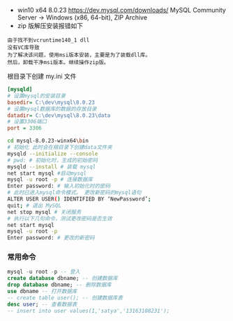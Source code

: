 - win10 x64 8.0.23
  https://dev.mysql.com/downloads/
  MySQL Community Server -> Windows (x86, 64-bit), ZIP Archive
- zip 版解压安装报错如下

```
由于找不到vcruntime140_1 dll
没有VC库导致
为了解决该问题，使用msi版本安装，主要是为了装载dll库。
然后，卸载干净msi版本。继续操作zip版。

```

根目录下创建 my.ini 文件

```ini
[mysqld]
# 设置mysql的安装目录
basedir= C:\dev\mysql\8.0.23
# 设置mysql数据库的数据的存放目录
datadir= C:\dev\mysql\8.0.23\data
# 设置3306端口
port = 3306
```

```bash
cd mysql-8.0.23-winx64\bin
# 初始化 此时会在根目录下创建data文件夹
mysqld --initialize --console
# pwd: # 初始化时，生成的初始密码
mysqld --install # 装载 mysql
net start mysql #启动mysql
mysql -u root -p # 连接数据库
Enter password: # 输入初始化时的密码
# 此时已进入mysql命令模式。 更改新密码的mysql语句
ALTER USER USER() IDENTIFIED BY ‘NewPassword’;
quit; # 退出 MySQL
net stop mysql # 关闭服务
# 执行以下几句命令，测试更改密码是否生效
net start mysql
mysql -u root -p
Enter password: # 更改的新密码
```

### 常用命令

```sql
mysql -u root -p -- 登入
create database dbname; -- 创建数据库
drop database dbname; -- 删除数据库
use dbname -- 打开数据库
-- create table user(); -- 创建数据库表
desc user; -- 查看数据表
-- insert into user values(1,'satya','13163108231');
```
